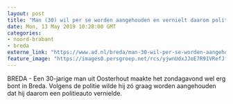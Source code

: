 ```yaml
---
layout: post
title: "Man (30) wil per se worden aangehouden en vernielt daarom politieauto in Breda"
date: Mon, 13 May 2019 10:28:00 GMT
categories: 
- noord-brabant 
- breda 
externe_link: "https://www.ad.nl/breda/man-30-wil-per-se-worden-aangehouden-en-vernielt-daarom-politieauto-in-breda~ad7c09d8/"
feature_image: "https://images0.persgroep.net/rcs/yjwnUdxJJoE7R91VRefJfNwwTuY/diocontent/144330931/_fitwidth/400/?appId=21791a8992982cd8da851550a453bd7f&quality=0.7"
---
```


BREDA - Een 30-jarige man uit Oosterhout maakte het zondagavond wel erg bont in Breda. Volgens de politie wilde hij zó graag worden aangehouden dat hij daarom een politieauto vernielde.
